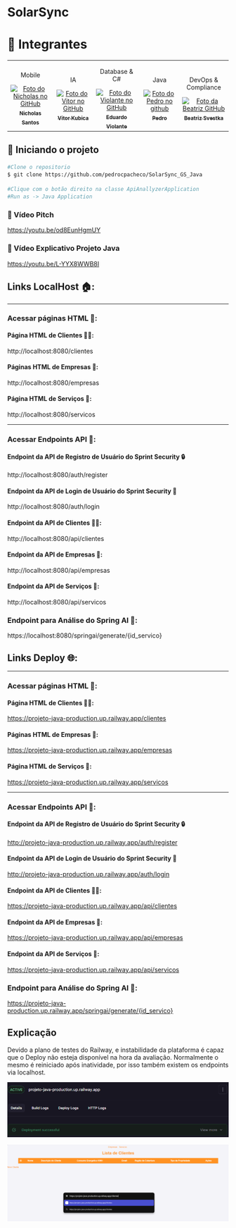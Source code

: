 # SolarSync

<h1 id="autores">🤝 Integrantes</h2>
<table>
  <tr>
    <td align="center">
      <p>Mobile</p>
      <a href="https://github.com/nichol6s">
        <img src="https://avatars.githubusercontent.com/u/105325313?v=4" width="115px;" alt="Foto do Nicholas no GitHub"/><br>
        <sub>
          <strong>Nicholas Santos</strong>
        </sub>
      </a>
    </td>
    <td align="center">
      <p>IA</p>
      <a href="https://github.com/VitorKubica">
        <img src="https://avatars.githubusercontent.com/u/107961081?v=4" width="115px;" alt="Foto do Vitor no GitHub"/><br>
        <sub>
          <strong>Vitor Kubica</strong>
        </sub>
      </a>
    </td>
    <td align="center">
      <p>Database & C#</p>
      <a href="https://github.com/DuduViolante">
        <img src="https://avatars.githubusercontent.com/u/126472870?v=4" width="115px;" alt="Foto do Violante no GitHub"/><br>
        <sub>
          <strong>Eduardo Violante</strong>
        </sub>
      </a>
    </td>
    <td align="center">
      <p>Java</p>
      <a href="https://github.com/pedrocpacheco">
        <img src="https://avatars.githubusercontent.com/u/112909829?v=4" width="115px;" alt="Foto do Pedro no github"/><br>
        <sub>
          <strong>Pedro</strong>
        </sub>
      </a>
    </td>
    <td align="center">
        <p>DevOps & Compliance</p>
        <a href="https://github.com/biasvestka">
        <img src="https://avatars.githubusercontent.com/u/126726456?v=4" width="115px;" alt="Foto da Beatriz GitHub"/><br>
        <sub>
            <strong>Beatriz Svestka</strong>
        </sub>
      </a>
    </td>
  </tr>
</table>

## 🚀 Iniciando o projeto
```sh
#Clone o repositorio
$ git clone https://github.com/pedrocpacheco/SolarSync_GS_Java

#Clique com o botão direito na classe ApiAnallyzerApplication
#Run as -> Java Application
```
### 🎥 Vídeo Pitch
https://youtu.be/od8EunHgmUY

### 🎥 Vídeo Explicativo Projeto Java
https://youtu.be/L-YYX8WWB8I

## Links LocalHost 🏠:
---

### Acessar páginas HTML 📄:

#### Página HTML de Clientes 🧑‍💼:
http://localhost:8080/clientes

#### Páginas HTML de Empresas 🏢:
http://localhost:8080/empresas

#### Página HTML de Serviços 🤝:
http://localhost:8080/servicos

---

### Acessar Endpoints API 🧩:

#### Endpoint da API de Registro de Usuário do Sprint Security 🔒
http://localhost:8080/auth/register 

#### Endpoint da API de Login de Usuário do Sprint Security 🔑
http://localhost:8080/auth/login

#### Endpoint da API de Clientes 🧑‍💼:
http://localhost:8080/api/clientes

#### Endpoint da API de Empresas 🏢:
http://localhost:8080/api/empresas

#### Endpoint da API de Serviços 🤝:
http://localhost:8080/api/servicos

### Endpoint para Análise do Spring AI 🧠:
https://localhost:8080/springai/generate/{id_servico}


## Links Deploy 🌐:
---

### Acessar páginas HTML 📄:

#### Página HTML de Clientes 🧑‍💼: 
https://projeto-java-production.up.railway.app/clientes

#### Páginas HTML de Empresas 🏢:
https://projeto-java-production.up.railway.app/empresas

#### Página HTML de Serviços 🤝:
https://projeto-java-production.up.railway.app/servicos

---

### Acessar Endpoints API 🧩:

#### Endpoint da API de Registro de Usuário do Sprint Security 🔒
http://projeto-java-production.up.railway.app/auth/register 

#### Endpoint da API de Login de Usuário do Sprint Security 🔑
http://projeto-java-production.up.railway.app/auth/login

#### Endpoint da API de Clientes 🧑‍💼:
https://projeto-java-production.up.railway.app/api/clientes

#### Endpoint da API de Empresas 🏢:
https://projeto-java-production.up.railway.app/api/empresas

#### Endpoint da API de Serviços 🤝:
https://projeto-java-production.up.railway.app/api/servicos

### Endpoint para Análise do Spring AI 🧠:
https://projeto-java-production.up.railway.app/springai/generate/{id_servico}

## Explicação

Devido a plano de testes do Railway, e instabilidade da plataforma é capaz que o Deploy não esteja disponível na hora da avaliação. Normalmente o mesmo é reiniciado após inatividade, por isso também existem os endpoints via localhost.

![Foto Deploy](assets/deploy.png)

![Foto Página](assets/pagina.png)
